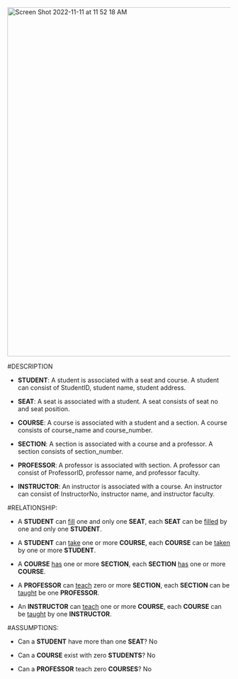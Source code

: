 <img width="788" alt="Screen Shot 2022-11-11 at 11 52 18 AM" src="https://user-images.githubusercontent.com/97986841/201399985-3d44739f-c713-4b41-9812-2f96b70aa620.png">

 #DESCRIPTION 

- **STUDENT**: A student is associated with a seat and course. A student can consist of StudentID, student name, student address. 

- **SEAT**: A seat is associated with a student. A seat consists of seat no and seat position. 

- **COURSE**: A course is associated with a student and a section. A course consists of course_name and course_number.

- **SECTION**: A section is associated with a course and a professor. A section consists of section_number. 

- **PROFESSOR**: A professor is associated with section. A professor can consist of ProfessorID, professor name, and professor faculty.

- **INSTRUCTOR**: An instructor is associated with a course. An instructor can consist of InstructorNo, instructor name, and instructor faculty.  

#RELATIONSHIP: 

- A **STUDENT** can <ins>fill</ins> one and only one **SEAT**, each **SEAT** can be <ins>filled</ins> by one and only one **STUDENT**. 

- A **STUDENT** can <ins>take</ins> one or more **COURSE**, each **COURSE** can be <ins>taken</ins> by one or more **STUDENT**.

- A **COURSE** <ins>has</ins> one or more **SECTION**, each **SECTION** <ins>has</ins> one or more **COURSE**.

- A **PROFESSOR** can <ins>teach</ins> zero or more **SECTION**, each **SECTION** can be <ins>taught</ins> be one **PROFESSOR**. 

- An **INSTRUCTOR** can <ins>teach</ins> one or more **COURSE**, each **COURSE** can be <ins>taught</ins> by one **INSTRUCTOR**. 

#ASSUMPTIONS:
- Can a **STUDENT** have more than one **SEAT**? No

- Can a **COURSE** exist with zero **STUDENTS**? No

- Can a **PROFESSOR** teach zero **COURSES**?  No
